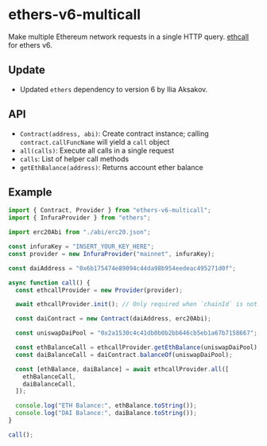 # ethers-v6-multicall

Make multiple Ethereum network requests in a single HTTP query. [ethcall](https://github.com/Destiner/ethcall) for ethers v6.

## Update

- Updated `ethers` dependency to version 6 by Ilia Aksakov.

## API

- `Contract(address, abi)`: Create contract instance; calling `contract.callFuncName` will yield a `call` object
- `all(calls)`: Execute all calls in a single request
- `calls`: List of helper call methods
- `getEthBalance(address)`: Returns account ether balance

## Example

```ts
import { Contract, Provider } from "ethers-v6-multicall";
import { InfuraProvider } from "ethers";

import erc20Abi from "./abi/erc20.json";

const infuraKey = "INSERT_YOUR_KEY_HERE";
const provider = new InfuraProvider("mainnet", infuraKey);

const daiAddress = "0x6b175474e89094c44da98b954eedeac495271d0f";

async function call() {
  const ethcallProvider = new Provider(provider);

  await ethcallProvider.init(); // Only required when `chainId` is not provided in the `Provider` constructor

  const daiContract = new Contract(daiAddress, erc20Abi);

  const uniswapDaiPool = "0x2a1530c4c41db0b0b2bb646cb5eb1a67b7158667";

  const ethBalanceCall = ethcallProvider.getEthBalance(uniswapDaiPool);
  const daiBalanceCall = daiContract.balanceOf(uniswapDaiPool);

  const [ethBalance, daiBalance] = await ethcallProvider.all([
    ethBalanceCall,
    daiBalanceCall,
  ]);

  console.log("ETH Balance:", ethBalance.toString());
  console.log("DAI Balance:", daiBalance.toString());
}

call();
```
